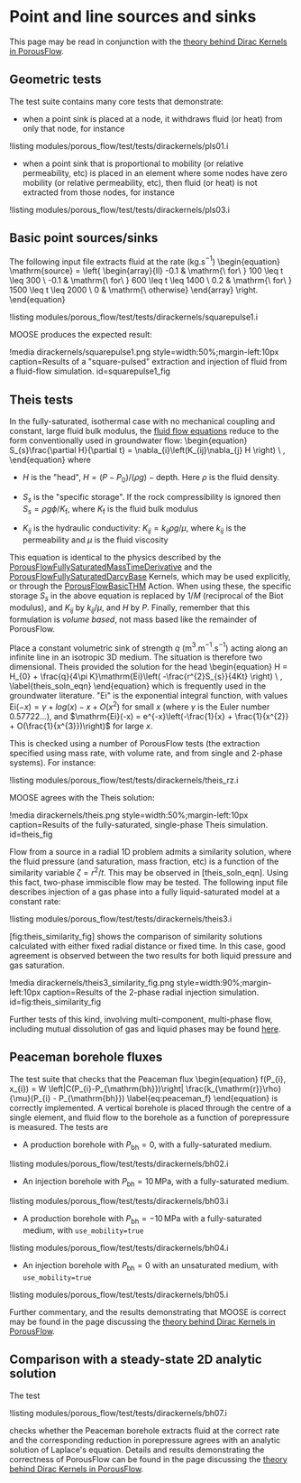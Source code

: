 # Point and line sources and sinks

This page may be read in conjunction with the [theory behind Dirac Kernels in PorousFlow](sinks.md).

## Geometric tests

The test suite contains many core tests that demonstrate:

- when a point sink is placed at a node, it withdraws fluid (or heat) from only that node, for instance

!listing modules/porous_flow/test/tests/dirackernels/pls01.i


- when a point sink that is proportional to mobility (or relative permeability, etc) is placed in an element where some nodes have zero mobility (or relative permeability, etc), then fluid (or heat) is not extracted from those nodes, for instance

!listing modules/porous_flow/test/tests/dirackernels/pls03.i

## Basic point sources/sinks

The following input file extracts fluid at the rate (kg.s$^{-1}$)
\begin{equation}
\mathrm{source} = \left\{
\begin{array}{ll}
-0.1 & \mathrm{\ for\ } 100 \leq t \leq 300 \\
-0.1 & \mathrm{\ for\ } 600 \leq t \leq 1400 \\
0.2 & \mathrm{\ for\ } 1500 \leq t \leq 2000 \\
0 & \mathrm{\ otherwise}
\end{array}
\right.
\end{equation}

!listing modules/porous_flow/test/tests/dirackernels/squarepulse1.i

MOOSE produces the expected result:

!media dirackernels/squarepulse1.png style=width:50%;margin-left:10px caption=Results of a "square-pulsed" extraction and injection of fluid from a fluid-flow simulation.  id=squarepulse1_fig

## Theis tests

In the fully-saturated, isothermal case with no mechanical coupling and constant, large fluid bulk modulus, the [fluid flow equations](governing_equations.md) reduce to the form conventionally used in groundwater flow:
\begin{equation}
S_{s}\frac{\partial H}{\partial t} = \nabla_{i}\left(K_{ij}\nabla_{j} H \right) \ ,
\end{equation}
where

- $H$ is the "head", $H=(P - P_{0})/(\rho g) - \mathrm{depth}$.  Here $\rho$ is the fluid density.

- $S_{s}$ is the "specific storage".  If the rock compressibility is ignored then $S_{s} = \rho g \phi / K_{\mathrm{f}}$, where $K_{\mathrm{f}}$ is the fluid bulk modulus

- $K_{ij}$ is the hydraulic conductivity: $K_{ij} = k_{ij}\rho g / \mu$, where $k_{ij}$ is the permeability and $\mu$ is the fluid viscosity

This equation is identical to the physics described by the [PorousFlowFullySaturatedMassTimeDerivative](PorousFlowFullySaturatedMassTimeDerivative.md) and the [PorousFlowFullySaturatedDarcyBase](PorousFlowFullySaturatedDarcyBase.md) Kernels, which may be used explicitly, or through the [PorousFlowBasicTHM](PorousFlowBasicTHM.md) Action.  When using these, the specific storage $S_{s}$ in the above equation is replaced by $1/M$ (reciprocal of the Biot modulus), and $K_{ij}$ by $k_{ij}/\mu$, and $H$ by $P$.  Finally, remember that this formulation is *volume based*, not mass based like the remainder of PorousFlow.

Place a constant volumetric sink of strength $q$ (m$^{3}$.m$^{-1}$.s$^{-1}$) acting along an infinite line in an isotropic 3D medium.  The situation is therefore two dimensional.  Theis provided the solution for the head
\begin{equation}
H = H_{0} + \frac{q}{4\pi K}\mathrm{Ei}\left( -\frac{r^{2}S_{s}}{4Kt} \right) \ ,
\label{theis_soln_eqn}
\end{equation}
which is frequently used in the groundwater literature.  "Ei" is the exponential integral function, with values $\mathrm{Ei}(-x) = \gamma + log(x) - x + O(x^{2})$ for small $x$ (where $\gamma$ is the Euler number $0.57722\ldots$), and $\mathrm{Ei}(-x) = e^{-x}\left(-\frac{1}{x} + \frac{1}{x^{2}} + O(\frac{1}{x^{3}})\right)$ for large $x$.

This is checked using a number of PorousFlow tests (the extraction specified using mass rate, with volume rate, and from single and 2-phase systems).  For instance:

!listing modules/porous_flow/test/tests/dirackernels/theis_rz.i

MOOSE agrees with the Theis solution:

!media dirackernels/theis.png style=width:50%;margin-left:10px caption=Results of the fully-saturated, single-phase Theis simulation. id=theis_fig

Flow from a source in a radial 1D problem admits a similarity solution, where the fluid pressure (and saturation, mass fraction, etc) is a function of the similarity variable $\zeta = r^2/t$.  This may be observed in [theis_soln_eqn].  Using this fact, two-phase immiscible flow may be tested.  The following input file describes injection of a gas phase into a fully liquid-saturated model at a constant rate:

!listing modules/porous_flow/test/tests/dirackernels/theis3.i

[fig:theis_similarity_fig] shows the comparison of
similarity solutions calculated with either fixed radial distance or fixed time. In this case, good agreement
is observed between the two results for both liquid pressure and gas saturation. 

!media dirackernels/theis3_similarity_fig.png style=width:90%;margin-left:10px caption=Results of the 2-phase radial injection simulation. id=fig:theis_similarity_fig

Further tests of this kind, involving multi-component, multi-phase flow, including mutual dissolution of gas and liquid phases may be found [here](porous_flow/tests/fluidstate/fluidstate_tests.md).

## Peaceman borehole fluxes

The test suite that checks that the Peaceman flux
\begin{equation}
f(P_{i}, x_{i}) =
W \left|C(P_{i}-P_{\mathrm{bh}})\right|
\frac{k_{\mathrm{r}}\rho}{\mu}(P_{i} - P_{\mathrm{bh}})
\label{eq:peaceman_f}
\end{equation}
is correctly implemented.  A vertical borehole is placed through the
centre of a single element, and fluid flow to the borehole as a
function of porepressure is measured.  The tests are

- A production borehole with $P_{\mathrm{bh}} = 0$, with a fully-saturated medium.

!listing modules/porous_flow/test/tests/dirackernels/bh02.i

- An injection borehole with $P_{\mathrm{bh}} = 10\,$MPa, with a fully-saturated medium.

!listing modules/porous_flow/test/tests/dirackernels/bh03.i

- A production borehole with $P_{\mathrm{bh}} = -10\,$MPa with a fully-saturated medium, with `use_mobility=true`

!listing modules/porous_flow/test/tests/dirackernels/bh04.i

- An injection borehole with $P_{\mathrm{bh}} = 0$ with an unsaturated medium, with `use_mobility=true`

!listing modules/porous_flow/test/tests/dirackernels/bh05.i

Further commentary, and the results demonstrating that MOOSE is correct may be found in the page discussing the [theory behind Dirac Kernels in PorousFlow](sinks.md).

## Comparison with a steady-state 2D analytic solution

The test

!listing modules/porous_flow/test/tests/dirackernels/bh07.i

checks whether the Peaceman borehole extracts fluid at the correct rate and the corresponding reduction in porepressure agrees with an analytic solution of Laplace's equation.  Details and results demonstrating the correctness of PorousFlow can be found in the page discussing the [theory behind Dirac Kernels in PorousFlow](sinks.md).
